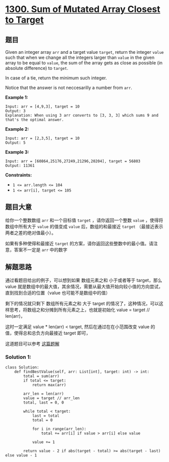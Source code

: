 # [1300. Sum of Mutated Array Closest to Target](https://leetcode.com/problems/sum-of-mutated-array-closest-to-target/)

## 题目

Given an integer array `arr` and a target value `target`, return the integer `value` such that when we change all the integers larger than `value` in the given array to be equal to `value`, the sum of the array gets as close as possible (in absolute difference) to `target`.

In case of a tie, return the minimum such integer.

Notice that the answer is not neccesarilly a number from `arr`.

 

**Example 1:**

```
Input: arr = [4,9,3], target = 10
Output: 3
Explanation: When using 3 arr converts to [3, 3, 3] which sums 9 and that's the optimal answer.
```

**Example 2:**

```
Input: arr = [2,3,5], target = 10
Output: 5
```

**Example 3:**

```
Input: arr = [60864,25176,27249,21296,20204], target = 56803
Output: 11361
```

 

**Constraints:**

- `1 <= arr.length <= 104`
- `1 <= arr[i], target <= 105`

## 题目大意

给你一个整数数组 `arr` 和一个目标值 `target` ，请你返回一个整数 `value` ，使得将数组中所有大于 `value` 的值变成 `value` 后，数组的和最接近  `target` （最接近表示两者之差的绝对值最小）。

如果有多种使得和最接近 `target` 的方案，请你返回这些整数中的最小值。请注意，答案不一定是 `arr` 中的数字

## 解题思路

通过看题目给出的例子，可以想到如果 数组元素之和 小于或者等于 target，那么 value 就是数组中的最大值，其余情况，需要从最大值开始向较小值的方向尝试，直到找到合适的位置（value 也可能不是数组中的值）

剩下的情况就只剩下 数组所有元素之和 大于  target 的情况了，这种情况，可以这样思考，将数组之和分摊到所有元素之上，也就是初始化 value = target // len(arr)，

这时一定满足 value * len(arr) < target, 然后在通过在在小范围改变 value 的值，使得总和总负方向最接近 target 即可，

这道题目可以参考 [这篇题解](https://leetcode.cn/problems/sum-of-mutated-array-closest-to-target/solution/wu-xu-pai-xu-he-er-fen-you-hua-bao-li-fa-by-tinyli/)

### Solution 1: 

````Python3
class Solution:
    def findBestValue(self, arr: List[int], target: int) -> int:
        total = sum(arr)
        if total <= target:
            return max(arr)

        arr_len = len(arr)
        value = target // arr_len
        total, last = 0, 0

        while total < target:
            last = total
            total = 0

            for i in range(arr_len):
                total += arr[i] if value > arr[i] else value

            value += 1

        return value - 2 if abs(target - total) >= abs(target - last) else value - 1
````

